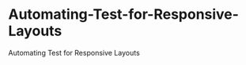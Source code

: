Automating-Test-for-Responsive-Layouts
======================================

Automating Test for Responsive Layouts

